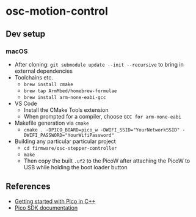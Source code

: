 # osc-motion-control

## Dev setup

### macOS
- After cloning: `git submodule update --init --recursive` to bring in external dependencies
- Toolchains etc.
    - `brew install cmake`
    - `brew tap ArmMbed/homebrew-formulae`
    - `brew install arm-none-eabi-gcc`
- VS Code
    - Install the CMake Tools extension
    - When prompted for a compiler, choose `GCC for arm-none-eabi`
- Makefile generation via `cmake`
    - `cmake . -DPICO_BOARD=pico_w -DWIFI_SSID="YourNetworkSSID" -DWIFI_PASSWORD="YourWifiPassword"`
- Building any particular particular project
    - `cd firmware/osc-stepper-controller`
    - `make`
    - Then copy the built `.uf2` to the PicoW after attaching the PicoW to USB while holding the boot loader button

## References

- [Getting started with Pico in C++](https://datasheets.raspberrypi.com/pico/getting-started-with-pico.pdf)
- [Pico SDK documentation](https://www.raspberrypi.com/documentation/pico-sdk/index_doxygen.html)

